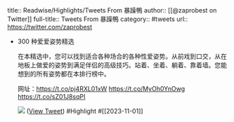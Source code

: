 title:: Readwise/Highlights/Tweets From 暴躁鴨
author:: [[@zaprobest on Twitter]]
full-title:: Tweets From 暴躁鴨
category:: #tweets
url:: https://twitter.com/zaprobest

- 300 种爱爱姿势精选
  
  在本精选中，您可以找到适合各种场合的各种性爱姿势。从前戏到口交，从在地板上做爱的姿势到满足伴侣的高级技巧。站着、坐着、躺着、靠着墙。您能想到的所有姿势都在本排行榜中。
  
  网址：https://t.co/pj4RXL01xW https://t.co/MyOh0YnOwg https://t.co/sZ01J8sqPI
  
  ![](https://pbs.twimg.com/media/F90XNXQa8AAck_B.jpg) ([View Tweet](https://twitter.com/zaprobest/status/1719556174952239152)) #Highlight #[[2023-11-01]]
